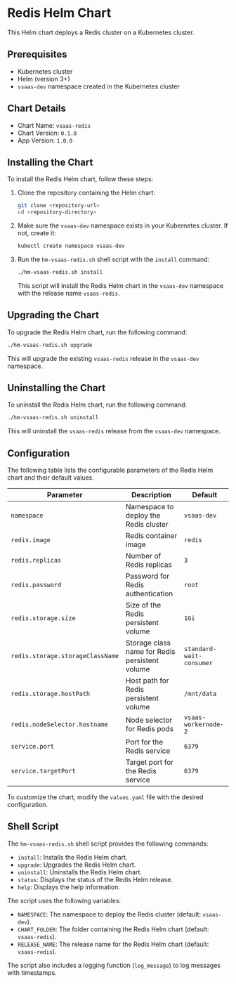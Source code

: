 # Redis Helm Chart

This Helm chart deploys a Redis cluster on a Kubernetes cluster.

## Prerequisites

- Kubernetes cluster
- Helm (version 3+)
- `vsaas-dev` namespace created in the Kubernetes cluster

## Chart Details

- Chart Name: `vsaas-redis`
- Chart Version: `0.1.0`
- App Version: `1.0.0`

## Installing the Chart

To install the Redis Helm chart, follow these steps:

1. Clone the repository containing the Helm chart:

   ```bash
   git clone <repository-url>
   cd <repository-directory>
   ```

2. Make sure the `vsaas-dev` namespace exists in your Kubernetes cluster. If not, create it:

   ```bash
   kubectl create namespace vsaas-dev
   ```

3. Run the `hm-vsaas-redis.sh` shell script with the `install` command:

   ```bash
   ./hm-vsaas-redis.sh install
   ```

   This script will install the Redis Helm chart in the `vsaas-dev` namespace with the release name `vsaas-redis`.

## Upgrading the Chart

To upgrade the Redis Helm chart, run the following command:

```bash
./hm-vsaas-redis.sh upgrade
```

This will upgrade the existing `vsaas-redis` release in the `vsaas-dev` namespace.

## Uninstalling the Chart

To uninstall the Redis Helm chart, run the following command:

```bash
./hm-vsaas-redis.sh uninstall
```

This will uninstall the `vsaas-redis` release from the `vsaas-dev` namespace.

## Configuration

The following table lists the configurable parameters of the Redis Helm chart and their default values.

| Parameter                      | Description                                           | Default                   |
| ------------------------------ | ----------------------------------------------------- | ------------------------- |
| `namespace`                    | Namespace to deploy the Redis cluster                 | `vsaas-dev`               |
| `redis.image`                  | Redis container image                                 | `redis`                   |
| `redis.replicas`               | Number of Redis replicas                              | `3`                       |
| `redis.password`               | Password for Redis authentication                     | `root`                    |
| `redis.storage.size`           | Size of the Redis persistent volume                   | `1Gi`                     |
| `redis.storage.storageClassName` | Storage class name for Redis persistent volume       | `standard-wait-consumer` |
| `redis.storage.hostPath`       | Host path for Redis persistent volume                 | `/mnt/data`               |
| `redis.nodeSelector.hostname`  | Node selector for Redis pods                          | `vsaas-workernode-2`      |
| `service.port`                 | Port for the Redis service                            | `6379`                    |
| `service.targetPort`           | Target port for the Redis service                     | `6379`                    |

To customize the chart, modify the `values.yaml` file with the desired configuration.

## Shell Script

The `hm-vsaas-redis.sh` shell script provides the following commands:

- `install`: Installs the Redis Helm chart.
- `upgrade`: Upgrades the Redis Helm chart.
- `uninstall`: Uninstalls the Redis Helm chart.
- `status`: Displays the status of the Redis Helm release.
- `help`: Displays the help information.

The script uses the following variables:

- `NAMESPACE`: The namespace to deploy the Redis cluster (default: `vsaas-dev`).
- `CHART_FOLDER`: The folder containing the Redis Helm chart (default: `vsaas-redis`).
- `RELEASE_NAME`: The release name for the Redis Helm chart (default: `vsaas-redis`).

The script also includes a logging function (`log_message`) to log messages with timestamps.